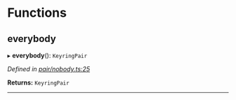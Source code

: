 

# Functions

<a id="everybody"></a>

##  everybody

▸ **everybody**(): `KeyringPair`

*Defined in [pair/nobody.ts:25](https://github.com/polkadot-js/common/blob/b53a677/packages/keyring/src/pair/nobody.ts#L25)*

**Returns:** `KeyringPair`

___

